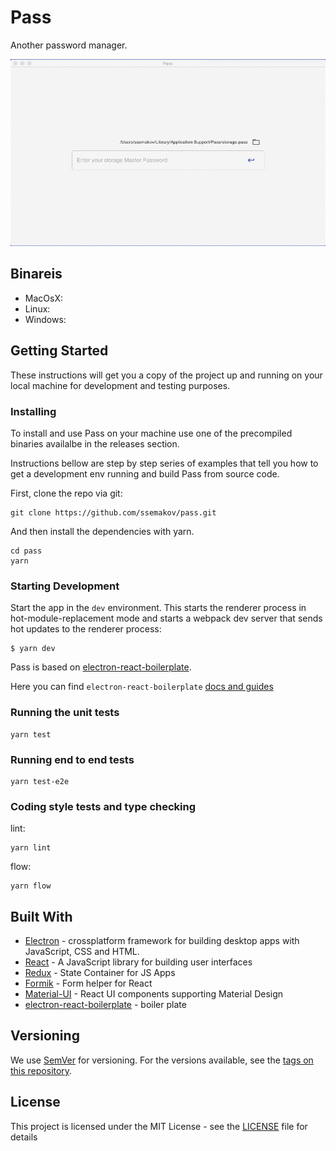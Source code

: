 # Pass

Another password manager.

![Pass Demo](https://raw.githubusercontent.com/ssemakov/pass/master/pass_0_1_0_demo.gif)

## Binareis

- MacOsX:
- Linux:
- Windows:

## Getting Started

These instructions will get you a copy of the project up and running on your local machine for development and testing purposes.

### Installing

To install and use Pass on your machine use one of the precompiled binaries availalbe in the releases section.

Instructions bellow are step by step series of examples that tell you how to get a development env running and build Pass from source code.

First, clone the repo via git:

```
git clone https://github.com/ssemakov/pass.git
```

And then install the dependencies with yarn.

```
cd pass
yarn
```

### Starting Development

Start the app in the `dev` environment. This starts the renderer process in hot-module-replacement mode and starts a webpack dev server that sends hot updates to the renderer process:

```
$ yarn dev
```

Pass is based on [electron-react-boilerplate](https://github.com/electron-react-boilerplate/electron-react-boilerplate).

Here you can find `electron-react-boilerplate` [docs and guides](https://electron-react-boilerplate.js.org/docs/installation/)

### Running the unit tests

```
yarn test
```

### Running end to end tests

```
yarn test-e2e
```

### Coding style tests and type checking

lint:

```
yarn lint
```

flow:

```
yarn flow
```

## Built With

- [Electron](https://www.electronjs.org/) - crossplatform framework for building desktop apps with JavaScript, CSS and HTML.
- [React](https://reactjs.org/) - A JavaScript library for building user interfaces
- [Redux](https://redux.js.org/) - State Container for JS Apps
- [Formik](https://jaredpalmer.com/formik) - Form helper for React
- [Material-UI](https://material-ui.com/) - React UI components supporting Material Design
- [electron-react-boilerplate](https://github.com/electron-react-boilerplate/electron-react-boilerplate) - boiler plate

## Versioning

We use [SemVer](http://semver.org/) for versioning. For the versions available, see the [tags on this repository](https://github.com/ssemakov/pass/releases).

## License

This project is licensed under the MIT License - see the [LICENSE](LICENSE) file for details
